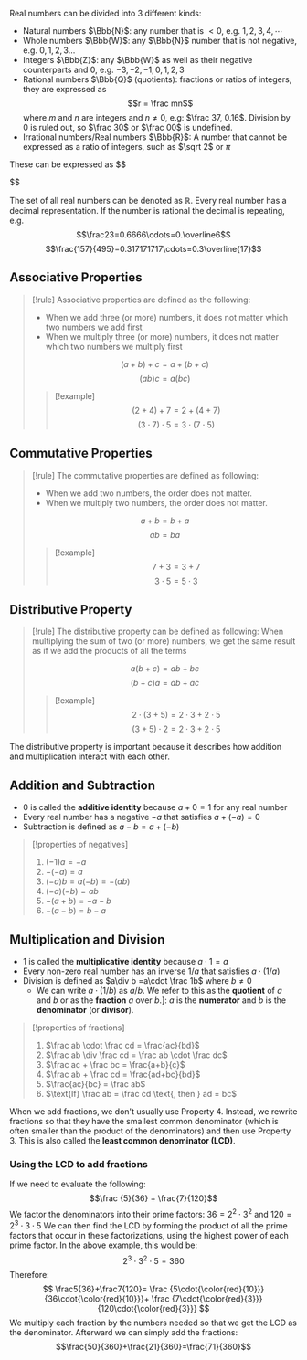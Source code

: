 Real numbers can be divided into 3 different kinds:
- Natural numbers $\Bbb{N}$: any number that is $<0$, e.g. $1,2,3,4,\cdots$
- Whole numbers $\Bbb{W}$: any $\Bbb{N}$ number that is not negative, e.g. $0,1,2,3\dots$
- Integers $\Bbb{Z}$: any $\Bbb{W}$ as well as their negative counterparts and $0$, e.g. $-3,-2,-1,0,1,2,3$
- Rational numbers $\Bbb{Q}$ (quotients): fractions or ratios of integers, they are expressed as $$r = \frac mn$$ where $m$ and $n$ are integers and $n \neq 0$, e.g: $\frac 37, 0.16$. Division by $0$ is ruled out, so $\frac 30$ or $\frac 00$ is undefined.
- Irrational numbers/Real numbers $\Bbb{R}$: A number that cannot be expressed as a ratio of integers, such as $\sqrt 2$ or $\pi$

These can be expressed as 
$$

$$

The set of all real numbers can be denoted as $\mathbb R$. Every real number has a decimal representation. If the number is rational the  decimal is repeating, e.g. $$\frac23=0.6666\cdots=0.\overline6$$
$$\frac{157}{495}=0.317171717\cdots=0.3\overline{17}$$

## Associative Properties

> [!rule]
> Associative properties are defined as the following: 
> - When we add three (or more) numbers, it does not matter which two numbers we add first
> - When we multiply three (or more) numbers, it does not matter which two numbers we multiply first
> 
> $$(a + b) + c = a + (b + c)$$
> $$(ab)c = a(bc)$$
> > [!example]
> > $$(2 + 4) + 7 = 2 + (4 + 7)$$
> > $$(3 \cdot 7) \cdot 5 = 3 \cdot (7 \cdot 5)$$

## Commutative Properties

> [!rule]
> The commutative properties are defined as following:
> - When we add two numbers, the order does not matter.
> - When we multiply two numbers, the order does not matter.
> 
> $$a + b = b + a$$
> $$ab = ba$$
> >[!example]
> >$$7 + 3 = 3 + 7$$
> >$$3 \cdot 5 = 5 \cdot 3$$

## Distributive Property
> [!rule]
> The distributive property can be defined as following:
> When multiplying the sum of two (or more) numbers, we get the same result as if we add the products of all the terms
> 
> $$a(b+c) = ab+bc$$
> $$(b+c)a = ab+ac$$
> >[!example]
> >$$2\cdot(3+5) = 2\cdot3 + 2\cdot5$$
> >$$(3+5)\cdot2 = 2\cdot3 + 2\cdot5$$

The distributive property is important because it describes how addition and multiplication interact with each other.

## Addition and Subtraction
- $0$ is called the **additive identity** because $a+0=1$ for any real number
- Every real number has a negative $-a$ that satisfies $a+(-a)=0$
- Subtraction is defined as $a-b=a+(-b)$
>[!properties of negatives]
>1. $(-1)a=-a$
>2. $-(-a)=a$
>3. $(-a)b=a(-b)=-(ab)$
>4. $(-a)(-b)=ab$
>5. $-(a+b)=-a-b$
>6. $-(a-b)=b-a$

## Multiplication and Division
- $1$ is called the **multiplicative identity** because $a\cdot1=a$
- Every non-zero real number has an inverse $1/a$ that satisfies $a\cdot(1/a)$
- Division is defined as $a\div b =a\cdot \frac 1b$ where $b \neq0$
	- We can write $a\cdot(1/b)$ as $a/b$. We refer to this as the **quotient** of $a$ and $b$ or as the **fraction** $a$ over $b$.]: $a$ is the **numerator** and $b$ is the **denominator** (or **divisor**).

>[!properties of fractions]
>1. $\frac ab \cdot \frac cd = \frac{ac}{bd}$
>2. $\frac ab \div \frac cd = \frac ab \cdot \frac dc$
>3. $\frac ac + \frac bc = \frac{a+b}{c}$
>4. $\frac ab + \frac cd = \frac{ad+bc}{bd}$
>5. $\frac{ac}{bc} = \frac ab$
>6. $\text{If} \frac ab = \frac cd \text{, then } ad = bc$

When we add fractions, we don't usually use Property 4. Instead, we rewrite fractions so that they have the smallest common denominator (which is often smaller than the product of the denominators) and then use Property 3. This is also called the **least common denominator (LCD)**.

### Using the LCD to add fractions
If we need to evaluate the following:
$$\frac {5}{36} + \frac{7}{120}$$
We factor the denominators into their prime factors: $36=2^2\cdot3^2$ and $120=2^3\cdot3\cdot5$
We can then find the LCD by forming the product of all the prime factors that occur in these factorizations, using the highest power of each prime factor. In the above example, this would be:
$$2^3\cdot3^2\cdot5 =360$$
Therefore:
$$
\frac5{36}+\frac7{120}=
\frac
{5\cdot{\color{red}{10}}}
{36\cdot{\color{red}{10}}}+
\frac
{7\cdot{\color{red}{3}}}
{120\cdot{\color{red}{3}}}
$$
We multiply each fraction by the numbers needed so that we get the LCD as the denominator. Afterward we can simply add the fractions:
$$\frac{50}{360}+\frac{21}{360}=\frac{71}{360}$$